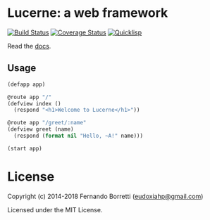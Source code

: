 # Lucerne: a web framework

[![Build Status](https://travis-ci.org/eudoxia0/lucerne.svg?branch=master)](https://travis-ci.org/eudoxia0/lucerne)
[![Coverage Status](https://coveralls.io/repos/eudoxia0/lucerne/badge.svg?branch=master)](https://coveralls.io/r/eudoxia0/lucerne?branch=master)
[![Quicklisp](http://quickdocs.org/badge/lucerne.svg)](http://quickdocs.org/lucerne/)

Read the [docs](http://borretti.me/lucerne/docs/overview.html).

## Usage

```lisp
(defapp app)

@route app "/"
(defview index ()
  (respond "<h1>Welcome to Lucerne</h1>"))

@route app "/greet/:name"
(defview greet (name)
  (respond (format nil "Hello, ~A!" name)))

(start app)
```

# License

Copyright (c) 2014-2018 Fernando Borretti (eudoxiahp@gmail.com)

Licensed under the MIT License.
